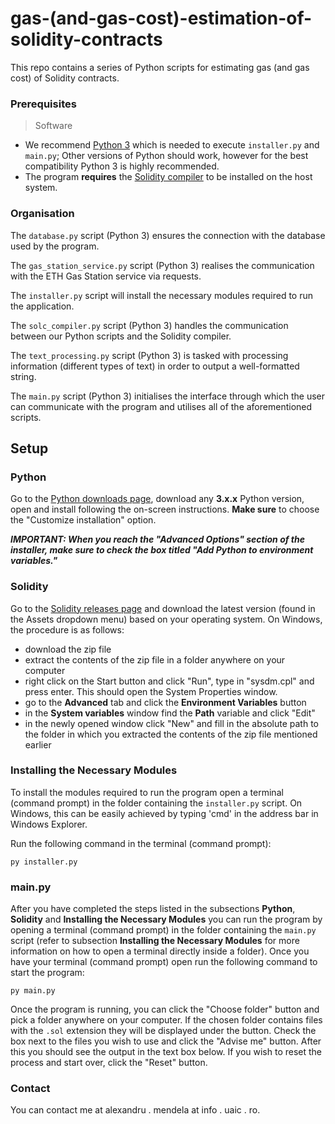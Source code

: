 # gas-(and-gas-cost)-estimation-of-solidity-contracts
This repo contains a series of Python scripts for estimating gas (and gas cost) of Solidity contracts.

### Prerequisites

> Software
   * We recommend [Python 3](https://www.python.org/downloads/) which is needed to execute `installer.py` and `main.py`; Other versions of Python should work, however for the best compatibility Python 3 is highly recommended.
   * The program **requires** the [Solidity compiler](https://github.com/ethereum/solidity/releases) to be installed on the host system.

### Organisation

The `database.py` script (Python 3) ensures the connection with the database used by the program.

The `gas_station_service.py` script (Python 3) realises the communication with the ETH Gas Station service via requests.

The `installer.py` script will install the necessary modules required to run the application.

The `solc_compiler.py` script (Python 3) handles the communication between our Python scripts and the Solidity compiler.

The `text_processing.py` script (Python 3) is tasked with processing information (different types of text) in order to output a well-formatted string.

The `main.py` script (Python 3) initialises the interface through which the user can communicate with the program and utilises all of the aforementioned scripts.

## Setup

### Python

Go to the [Python downloads page](https://www.python.org/downloads/), download any **3.x.x** Python version, open and install following the on-screen instructions. __Make sure__ to choose the "Customize installation" option.

***IMPORTANT: When you reach the "Advanced Options" section of the installer, make sure to check the box titled "Add Python to environment variables."***

### Solidity

Go to the [Solidity releases page](https://github.com/ethereum/solidity/releases) and download the latest version (found in the Assets dropdown menu) based on your operating system. On Windows, the procedure is as follows:
   * download the zip file
   * extract the contents of the zip file in a folder anywhere on your computer
   * right click on the Start button and click "Run", type in "sysdm.cpl" and press enter. This should open the System Properties window.
   * go to the **Advanced** tab and click the **Environment Variables** button
   * in the **System variables** window find the **Path** variable and click "Edit"
   * in the newly opened window click "New" and fill in the absolute path to the folder in which you extracted the contents of the zip file mentioned earlier

### Installing the Necessary Modules

To install the modules required to run the program open a terminal (command prompt) in the folder containing the `installer.py` script. On Windows, this can be easily achieved by typing 'cmd' in the address bar in Windows Explorer.

Run the following command in the terminal (command prompt):

```
py installer.py
```

### main.py

After you have completed the steps listed in the subsections **Python**, **Solidity** and **Installing the Necessary Modules** you can run the program by opening a terminal (command prompt) in the folder containing the `main.py` script (refer to subsection **Installing the Necessary Modules** for more information on how to open a terminal directly inside a folder). Once you have your terminal (command prompt) open run the following command to start the program:

```
py main.py
```

Once the program is running, you can click the "Choose folder" button and pick a folder anywhere on your computer. If the chosen folder contains files with the `.sol` extension they will be displayed under the button. Check the box next to the files you wish to use and click the "Advise me" button. After this you should see the output in the text box below. If you wish to reset the process and start over, click the "Reset" button.

### Contact

You can contact me at alexandru . mendela at info . uaic . ro.
